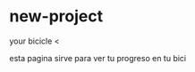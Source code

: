 # new-project
<html>
   <head>
     your bicicle
     
  </head> 
  <pussh>
    
  <body>
  	<
  </body>
<p>esta pagina sirve para ver tu progreso en tu bici<p>


</html>
